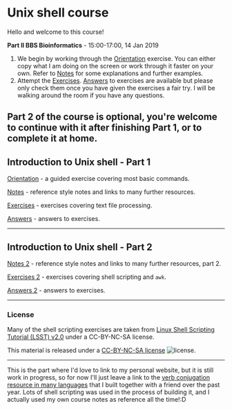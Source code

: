 # Unix shell course

Hello and welcome to this course!

**Part II BBS Bioinformatics** - 15:00-17:00, 14 Jan 2019
1. We begin by working through the [Orientation](Orientation.md) exercise. You can either copy what I am doing on the screen or work through it faster on your own. Refer to [Notes](Notes1.md) for some explanations and further examples.
2. Attempt the [Exercises](Exercises1.md). [Answers](Answers1.md) to exercises are available but please only check them once you have given the exercises a fair try. I will be walking around the room if you have any questions.

Part 2 of the course is optional, you're welcome to continue with it after finishing Part 1, or to complete it at home.
---
## Introduction to Unix shell - Part 1

[Orientation](Orientation.md) - a guided exercise covering most basic commands.

[Notes](Notes1.md) - reference style notes and links to many further resources.

[Exercises](Exercises1.md) - exercises covering text file processing.

[Answers](Answers1.md) - answers to exercises.

---
## Introduction to Unix shell - Part 2

[Notes 2](Notes2.md) - reference style notes and links to many further resources, part 2.

[Exercises 2](Exercises2.md) - exercises covering shell scripting and `awk`.

[Answers 2](Answers2.md) - answers to exercises.

---
### License

Many of the shell scripting exercises are taken from [Linux Shell Scripting Tutorial (LSST) v2.0](https://bash.cyberciti.biz/guide/Main_Page) under a CC-BY-NC-SA license.

This material is released under a
[CC-BY-NC-SA license](https://creativecommons.org/licenses/by-nc-sa/4.0/) ![license](https://licensebuttons.net/l/by-nc-sa/3.0/88x31.png).

---
This is the part where I'd love to link to my personal website, but it is still work in progress, so for now I'll just leave a link to the [verb conjugation resource in many languages](http://cooljugator.com) that I built together with a friend over the past year. Lots of shell scripting was used in the process of building it, and I actually used my own course notes as reference all the time!:D
